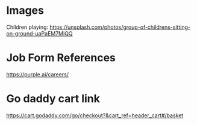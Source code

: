 # Images
Children playing: https://unsplash.com/photos/group-of-childrens-sitting-on-ground-uaPaEM7MiQQ

# Job Form References
https://purple.ai/careers/

# Go daddy cart link
https://cart.godaddy.com/go/checkout?&cart_ref=header_cart#/basket
